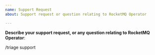 ```yaml
---
name: Support Request
about: Support request or question relating to RocketMQ Operator

---
```

<!-- Please only use this template for submitting support requests -->

**Describe your support request, or any question relating to RocketMQ Operator**:

<!-- DO NOT EDIT BELOW THIS LINE -->

/triage support